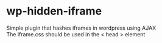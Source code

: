 # wp-hidden-iframe
Simple plugin that hashes iframes in wordpress using AJAX<br/>
The iframe.css should be used in the < head > element
